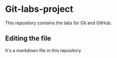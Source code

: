 # Git-labs-project
This repository contains the labs for Git and GitHub.

## Editing the file

It's a markdown file in this repository
